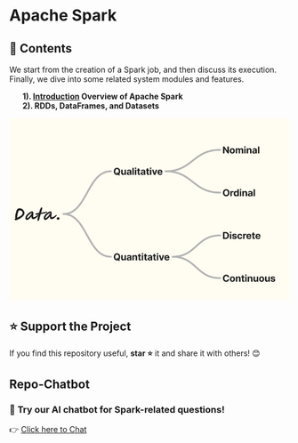 # Apache Spark

## 📌 Contents
We start from the creation of a Spark job, and then discuss its execution. Finally, we dive into some related system modules and features.

  &nbsp; &nbsp; &nbsp; **1). [Introduction](https://github.com/Sharathpd14/Apache-Spark/blob/main/Introduction/overview.md) Overview of Apache Spark**  
  &nbsp; &nbsp; &nbsp; **2). RDDs, DataFrames, and Datasets**  

![Alt Text](https://github.com/Sharathpd14/Apache-Spark/blob/main/Screenshot%202024-10-01%20230532.png)

## ⭐ Support the Project
If you find this repository useful, **star ⭐** it and share it with others! 😊

## Repo-Chatbot  

### 🚀 **Try our AI chatbot for Spark-related questions!**  

👉 [Click here to Chat](https://repo-chatbot.streamlit.app/)


